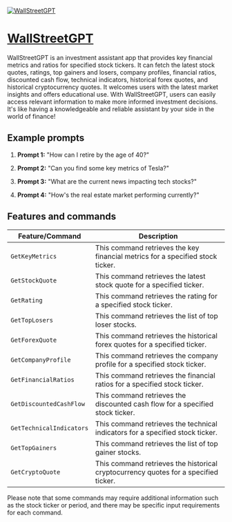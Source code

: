 [![WallStreetGPT](https://files.oaiusercontent.com/file-pL1sK5l2fG00DuO1UoIaL5Sa?se=2123-10-17T05%3A38%3A37Z&sp=r&sv=2021-08-06&sr=b&rscc=max-age%3D31536000%2C%20immutable&rscd=attachment%3B%20filename%3D5eff24c4-f8ae-4f38-8ca8-7672b09da050.png&sig=hkXv5EaGFqjQLp%2BBijVYbCtPVNHQ13L5fVra05x6Z0A%3D)](https://chat.openai.com/g/g-oGO8X6GK2-wallstreetgpt)

# [WallStreetGPT](https://chat.openai.com/g/g-oGO8X6GK2-wallstreetgpt)

WallStreetGPT is an investment assistant app that provides key financial metrics and ratios for specified stock tickers. It can fetch the latest stock quotes, ratings, top gainers and losers, company profiles, financial ratios, discounted cash flow, technical indicators, historical forex quotes, and historical cryptocurrency quotes. It welcomes users with the latest market insights and offers educational use. With WallStreetGPT, users can easily access relevant information to make more informed investment decisions. It's like having a knowledgeable and reliable assistant by your side in the world of finance!

## Example prompts

1. **Prompt 1:** "How can I retire by the age of 40?"

2. **Prompt 2:** "Can you find some key metrics of Tesla?"

3. **Prompt 3:** "What are the current news impacting tech stocks?"

4. **Prompt 4:** "How's the real estate market performing currently?"

## Features and commands

| Feature/Command | Description |
| --- | --- |
| `GetKeyMetrics` | This command retrieves the key financial metrics for a specified stock ticker. |
| `GetStockQuote` | This command retrieves the latest stock quote for a specified ticker. |
| `GetRating` | This command retrieves the rating for a specified stock ticker. |
| `GetTopLosers` | This command retrieves the list of top loser stocks. |
| `GetForexQuote` | This command retrieves the historical forex quotes for a specified ticker. |
| `GetCompanyProfile` | This command retrieves the company profile for a specified stock ticker. |
| `GetFinancialRatios` | This command retrieves the financial ratios for a specified stock ticker. |
| `GetDiscountedCashFlow` | This command retrieves the discounted cash flow for a specified stock ticker. |
| `GetTechnicalIndicators` | This command retrieves the technical indicators for a specified stock ticker. |
| `GetTopGainers` | This command retrieves the list of top gainer stocks. |
| `GetCryptoQuote` | This command retrieves the historical cryptocurrency quotes for a specified ticker. |

Please note that some commands may require additional information such as the stock ticker or period, and there may be specific input requirements for each command.